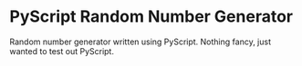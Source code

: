 # PyScript Random Number Generator
Random number generator written using PyScript. Nothing fancy, just wanted to test out PyScript.
